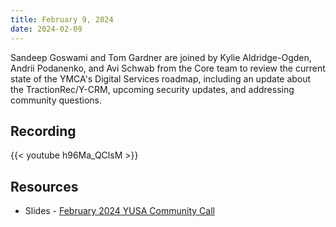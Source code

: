 ```yaml
---
title: February 9, 2024
date: 2024-02-09
---
```


Sandeep Goswami and Tom Gardner are joined by Kylie Aldridge-Ogden, Andrii Podanenko, and Avi Schwab from the Core team to review the current state of the YMCA's Digital Services roadmap, including an update about the TractionRec/Y-CRM, upcoming security updates, and addressing community questions.

## Recording

{{< youtube h96Ma_QClsM >}}

## Resources

- Slides - [February 2024 YUSA Community Call](</monthly-calls/decks/2024-02 YUSA Community Call.pdf>)
